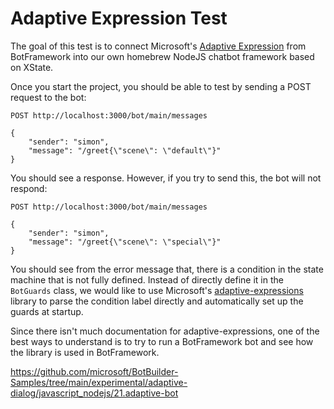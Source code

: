 # Adaptive Expression Test

The goal of this test is to connect Microsoft's [Adaptive Expression](https://docs.microsoft.com/en-us/azure/bot-service/bot-builder-concept-adaptive-expressions?view=azure-bot-service-4.0&tabs=comparison) from BotFramework into our own homebrew NodeJS chatbot framework based on XState.

Once you start the project, you should be able to test by sending a POST request to the bot:

```
POST http://localhost:3000/bot/main/messages

{
	"sender": "simon",
	"message": "/greet{\"scene\": \"default\"}"
}
```

You should see a response. However, if you try to send this, the bot will not respond:

```
POST http://localhost:3000/bot/main/messages

{
	"sender": "simon",
	"message": "/greet{\"scene\": \"special\"}"
}
```

You should see from the error message that, there is a condition in the state machine that is not fully defined. Instead of directly define it in the `BotGuards` class, we would like to use Microsoft's [adaptive-expressions](https://github.com/microsoft/botbuilder-js/tree/main/libraries/adaptive-expressions) library to parse the condition label directly and automatically set up the guards at startup.

Since there isn't much documentation for adaptive-expressions, one of the best ways to understand is to try to run a BotFramework bot and see how the library is used in BotFramework.

https://github.com/microsoft/BotBuilder-Samples/tree/main/experimental/adaptive-dialog/javascript_nodejs/21.adaptive-bot